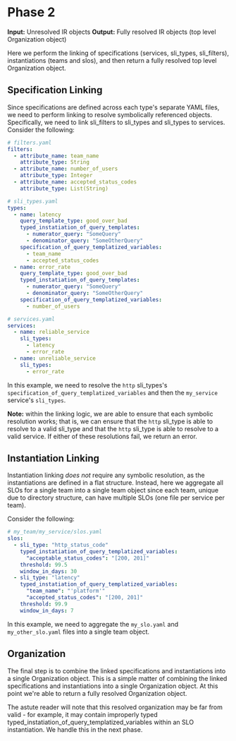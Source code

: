 # Phase 2

**Input:** Unresolved IR objects
**Output:** Fully resolved IR objects (top level Organization object)

Here we perform the linking of specifications (services, sli_types, sli_filters), instantiations (teams and slos), and then return a fully resolved top level Organization object.

## Specification Linking

Since specifications are defined across each type's separate YAML files, we need to perform linking to resolve symbolically referenced objects. Specifically, we need to link sli_filters to sli_types and sli_types to services. Consider the following:


```yaml
# filters.yaml
filters:
  - attribute_name: team_name
    attribute_type: String
  - attribute_name: number_of_users
    attribute_type: Integer
  - attribute_name: accepted_status_codes
    attribute_type: List(String)
```

```yaml
# sli_types.yaml
types:
  - name: latency
    query_template_type: good_over_bad
    typed_instatiation_of_query_templates:
      - numerator_query: "SomeQuery"
      - denominator_query: "SomeOtherQuery"
    specification_of_query_templatized_variables:
      - team_name
      - accepted_status_codes
  - name: error_rate
    query_template_type: good_over_bad
    typed_instatiation_of_query_templates:
      - numerator_query: "SomeQuery"
      - denominator_query: "SomeOtherQuery"
    specification_of_query_templatized_variables:
      - number_of_users
```

```yaml
# services.yaml
services:
  - name: reliable_service
    sli_types:
      - latency
      - error_rate
  - name: unreliable_service
    sli_types:
      - error_rate
```

In this example, we need to resolve the `http` sli_types's `specification_of_query_templatized_variables` and then the `my_service` service's `sli_types`.

**Note:** within the linking logic, we are able to ensure that each symbolic resolution works; that is, we can ensure that the `http` sli_type is able to resolve to a valid sli_type and that the `http` sli_type is able to resolve to a valid service. If either of these resolutions fail, we return an error.

## Instantiation Linking

Instantiation linking _does not_ require any symbolic resolution, as the instantiations are defined in a flat structure. Instead, here we aggregate all SLOs for a single team into a single team object since each team, unique due to directory structure, can have multiple SLOs (one file per service per team).

Consider the following:

```yaml
# my_team/my_service/slos.yaml
slos:
  - sli_type: "http_status_code"
    typed_instatiation_of_query_templatized_variables:
      "acceptable_status_codes": "[200, 201]"
    threshold: 99.5
    window_in_days: 30
  - sli_type: "latency"
    typed_instatiation_of_query_templatized_variables:
      "team_name": "'platform'"
      "accepted_status_codes": "[200, 201]"
    threshold: 99.9
    window_in_days: 7
```

In this example, we need to aggregate the `my_slo.yaml` and `my_other_slo.yaml` files into a single team object.

## Organization

The final step is to combine the linked specifications and instantiations into a single Organization object. This is a simple matter of combining the linked specifications and instantiations into a single Organization object. At this point we're able to return a fully resolved Organization object.

The astute reader will note that this resolved organization may be far from valid - for example, it may contain improperly typed typed_instatiation_of_query_templatized_variables within an SLO instantiation. We handle this in the next phase.
